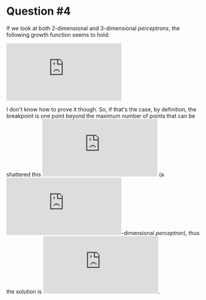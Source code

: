 # Question #4

If we look at both 2-dimensional and 3-dimensional *perceptrons*, the following
growth function seems to hold:

![MH(N)=d+1](http://latex.codecogs.com/gif.latex?m_%5Cmathcal%7BH%7D%28N%29%3Dd%2B1)

I don't know how to prove it though. So, if that's the case, by definition, the
breakpoint is one point beyond the maximum number of points that can be
shattered this ![H][H] (a ![d][d]-dimensional *perceptron*), thus the solution
is ![d+2][d2].

[d]: http://latex.codecogs.com/gif.latex?d
[H]: http://latex.codecogs.com/gif.latex?%5Cmathcal%7BH%7D
[d2]: http://latex.codecogs.com/gif.latex?d%2B2
